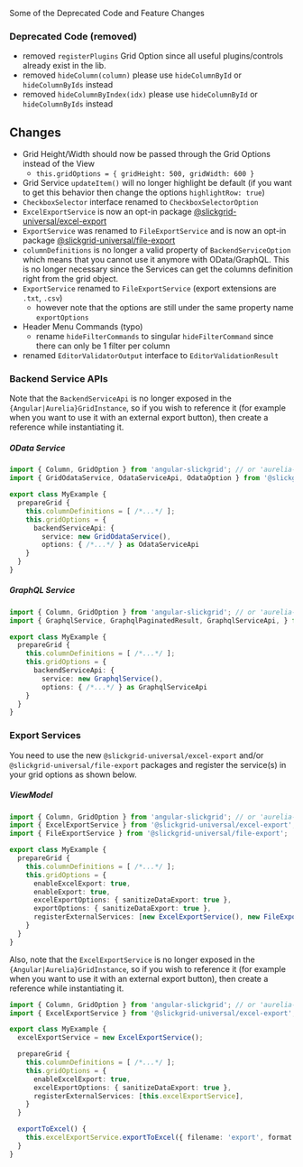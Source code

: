 Some of the Deprecated Code and Feature Changes

### Deprecated Code (removed)
- removed `registerPlugins` Grid Option since all useful plugins/controls already exist in the lib.
- removed `hideColumn(column)` please use `hideColumnById` or `hideColumnByIds` instead
- removed `hideColumnByIndex(idx)` please use `hideColumnById` or `hideColumnByIds` instead

## Changes
- Grid Height/Width should now be passed through the Grid Options instead of the View
   - `this.gridOptions = { gridHeight: 500, gridWidth: 600 }`
- Grid Service `updateItem()` will no longer highlight be default (if you want to get this behavior then change the options `highlightRow: true`)
- `CheckboxSelector` interface renamed to `CheckboxSelectorOption`
- `ExcelExportService` is now an opt-in package [@slickgrid-universal/excel-export](https://github.com/ghiscoding/slickgrid-universal/tree/master/packages/excel-export)
- `ExportService` was renamed to `FileExportService` and is now an opt-in package [@slickgrid-universal/file-export](https://github.com/ghiscoding/slickgrid-universal/tree/master/packages/file-export)
- `columnDefinitions` is no longer a valid property of `BackendServiceOption` which means that you cannot use it anymore with OData/GraphQL. This is no longer necessary since the Services can get the columns definition right from the grid object.
- `ExportService` renamed to `FileExportService` (export extensions are `.txt`, `.csv`)
  - however note that the options are still under the same property name `exportOptions`
- Header Menu Commands (typo)
  - rename `hideFilterCommands` to singular `hideFilterCommand` since there can only be 1 filter per column
- renamed `EditorValidatorOutput` interface to `EditorValidationResult`

### Backend Service APIs
Note that the `BackendServiceApi` is no longer exposed in the `{Angular|Aurelia}GridInstance`, so if you wish to reference it (for example when you want to use it with an external export button), then create a reference while instantiating it.

##### OData Service
```ts
import { Column, GridOption } from 'angular-slickgrid'; // or 'aurelia-slickgrid'
import { GridOdataService, OdataServiceApi, OdataOption } from '@slickgrid-universal/odata';

export class MyExample {
  prepareGrid {
    this.columnDefinitions = [ /*...*/ ];
    this.gridOptions = {
      backendServiceApi: {
        service: new GridOdataService(),
        options: { /*...*/ } as OdataServiceApi
    }
  }
}
```

##### GraphQL Service
```ts
import { Column, GridOption } from 'angular-slickgrid'; // or 'aurelia-slickgrid'
import { GraphqlService, GraphqlPaginatedResult, GraphqlServiceApi, } from '@slickgrid-universal/graphql';

export class MyExample {
  prepareGrid {
    this.columnDefinitions = [ /*...*/ ];
    this.gridOptions = {
      backendServiceApi: {
        service: new GraphqlService(),
        options: { /*...*/ } as GraphqlServiceApi
    }
  }
}
```

### Export Services
You need to use the new `@slickgrid-universal/excel-export` and/or `@slickgrid-universal/file-export` packages and register the service(s) in your grid options as shown below.
##### ViewModel
```ts
import { Column, GridOption } from 'angular-slickgrid'; // or 'aurelia-slickgrid'
import { ExcelExportService } from '@slickgrid-universal/excel-export';
import { FileExportService } from '@slickgrid-universal/file-export';

export class MyExample {
  prepareGrid {
    this.columnDefinitions = [ /*...*/ ];
    this.gridOptions = {
      enableExcelExport: true,
      enableExport: true,
      excelExportOptions: { sanitizeDataExport: true },
      exportOptions: { sanitizeDataExport: true },
      registerExternalServices: [new ExcelExportService(), new FileExportService()],
    }
  }
}
```
Also, note that the `ExcelExportService` is no longer exposed in the `{Angular|Aurelia}GridInstance`, so if you wish to reference it (for example when you want to use it with an external export button), then create a reference while instantiating it.
```ts
import { Column, GridOption } from 'angular-slickgrid'; // or 'aurelia-slickgrid'
import { ExcelExportService } from '@slickgrid-universal/excel-export';

export class MyExample {
  excelExportService = new ExcelExportService();

  prepareGrid {
    this.columnDefinitions = [ /*...*/ ];
    this.gridOptions = {
      enableExcelExport: true,
      excelExportOptions: { sanitizeDataExport: true },
      registerExternalServices: [this.excelExportService],
    }
  }

  exportToExcel() {
    this.excelExportService.exportToExcel({ filename: 'export', format: FileType.xlsx });
  }
}
```